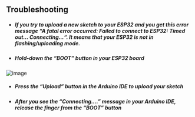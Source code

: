 ## Troubleshooting

- ##### If you try to upload a new sketch to your ESP32 and you get this error message “A fatal error occurred: Failed to connect to ESP32: Timed out… Connecting…“. It means that your ESP32 is not in flashing/uploading mode.
- ##### Hold-down the “BOOT” button in your ESP32 board

![image](https://github.com/Robotistan/REX-8in1-V2/assets/111511331/b0bfde1f-c108-4105-99d5-ce4398e7d4d2)

- ##### Press the “Upload” button in the Arduino IDE to upload your sketch
- ##### After you see the  “Connecting….” message in your Arduino IDE, release the finger from the “BOOT” button
